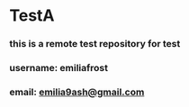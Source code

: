 # TestA
###  this is a remote test repository for test
###  username: emiliafrost
###  email: emilia9ash@gmail.com
